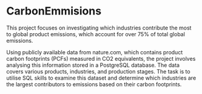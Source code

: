 # CarbonEmmisions
This project focuses on investigating which industries contribute the most to global product emissions, which account for over 75% of total global emissions. 

Using publicly available data from nature.com, which contains product carbon footprints (PCFs) measured in CO2 equivalents, the project involves analysing this information stored in a PostgreSQL database. The data covers various products, industries, and production stages. The task is to utilise SQL skills to examine this dataset and determine which industries are the largest contributors to emissions based on their carbon footprints.
